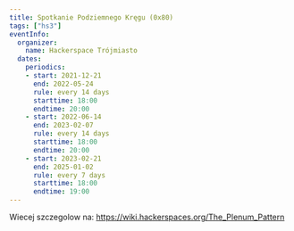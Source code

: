 ```yaml
---
title: Spotkanie Podziemnego Kręgu (0x80)
tags: ["hs3"]
eventInfo:
  organizer:
    name: Hackerspace Trójmiasto
  dates:
    periodics:
    - start: 2021-12-21
      end: 2022-05-24
      rule: every 14 days
      starttime: 18:00
      endtime: 20:00
    - start: 2022-06-14
      end: 2023-02-07
      rule: every 14 days
      starttime: 18:00
      endtime: 20:00
    - start: 2023-02-21
      end: 2025-01-02
      rule: every 7 days
      starttime: 18:00
      endtime: 19:00
---
```


Wiecej szczegolow na: https://wiki.hackerspaces.org/The_Plenum_Pattern
